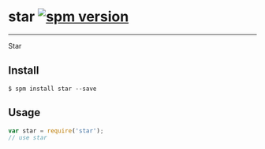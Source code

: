 # star [![spm version](http://spmjs.io/badge/star)](http://spmjs.io/package/star)

---

Star

## Install

```
$ spm install star --save
```

## Usage

```js
var star = require('star');
// use star
```
